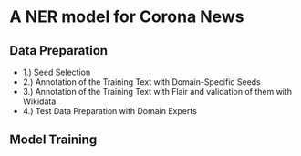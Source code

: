 # A NER model for Corona News

## Data Preparation
* 1.) Seed Selection
* 2.) Annotation of the Training Text with Domain-Specific Seeds
* 3.) Annotation of the Training Text with Flair and validation of them with Wikidata
* 4.) Test Data Preparation with Domain Experts
## Model Training

